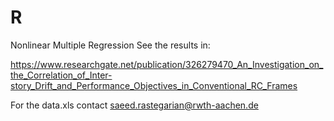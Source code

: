 # R
Nonlinear Multiple Regression 
See the results in:

https://www.researchgate.net/publication/326279470_An_Investigation_on_the_Correlation_of_Inter-story_Drift_and_Performance_Objectives_in_Conventional_RC_Frames

For the data.xls contact saeed.rastegarian@rwth-aachen.de
